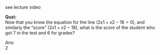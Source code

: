 see lecture video

**Quzi:**  
Now that you know the equation for the line $(2x1 + x2 - 18=0)$, and similarly the “score” $(2x1 + x2 - 18)$, what is the score of the student who got 7 in the test and 6 for grades? 

Ans:  
2
